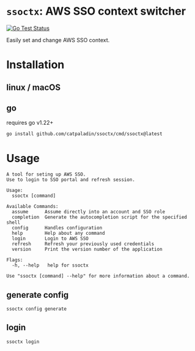 # `ssoctx`: AWS SSO context switcher

[![Go Test Status](https://github.com/catpaladin/ssoctx/actions/workflows/test.yml/badge.svg?branch=main)](https://github.com/catapaladin/ssoctx/actions/workflows/test.yml)

Easily set and change AWS SSO context.

# Installation

## linux / macOS

## go
requires go v1.22+

```
go install github.com/catpaladin/ssoctx/cmd/ssoctx@latest
```

# Usage
```
A tool for seting up AWS SSO.
Use to login to SSO portal and refresh session.

Usage:
  ssoctx [command]

Available Commands:
  assume      Assume directly into an account and SSO role
  completion  Generate the autocompletion script for the specified shell
  config      Handles configuration
  help        Help about any command
  login       Login to AWS SSO
  refresh     Refresh your previously used credentials
  version     Print the version number of the application

Flags:
  -h, --help   help for ssoctx

Use "ssoctx [command] --help" for more information about a command.

```

## generate config
```
ssoctx config generate
```

## login
```
ssoctx login
```
